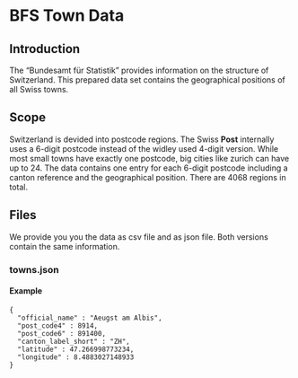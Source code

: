 # BFS Town Data
## Introduction
The “Bundesamt für Statistik” provides information on the structure of Switzerland. This prepared data set contains the geographical positions of all Swiss towns.
## Scope
Switzerland is devided into postcode regions. The Swiss **Post** internally uses a 6-digit postcode instead of the widley used 4-digit version. While most small towns have exactly one postcode, big cities like zurich can have up to 24.
The data contains one entry for each 6-digit postcode including a canton reference and the geographical position. There are 4068 regions in total.
## Files
We provide you you the data as csv file and as json file. Both versions contain the same information.
### towns.json
#### Example
```
{
  "official_name" : "Aeugst am Albis",
  "post_code4" : 8914,
  "post_code6" : 891400,
  "canton_label_short" : "ZH",
  "latitude" : 47.266998773234,
  "longitude" : 8.4883027148933
}
```